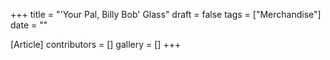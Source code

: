 +++
title = "'Your Pal, Billy Bob' Glass"
draft = false
tags = ["Merchandise"]
date = ""

[Article]
contributors = []
gallery = []
+++